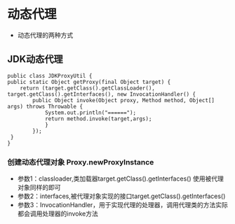 # 动态代理
* 动态代理的两种方式
## JDK动态代理
    public class JDKProxyUtil {
    public static Object getProxy(final Object target) {
        return (target.getClass().getClassLoader(), target.getClass().getInterfaces(), new InvocationHandler() {
            public Object invoke(Object proxy, Method method, Object[] args) throws Throwable {
                System.out.println("======");
                return method.invoke(target,args);
                }
            });
     }
    }
### 创建动态代理对象 Proxy.newProxyInstance
* 参数1：classloader,类加载器target.getClass().getInterfaces() 使用被代理对象同样的即可
* 参数2：interfaces,被代理对象实现的接口target.getClass().getInterfaces()
* 参数3：InvocationHandler，用于实现代理的处理器，调用代理类的方法实际都会调用处理器的invoke方法

